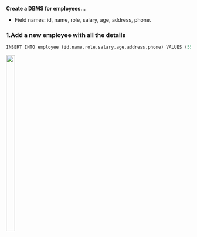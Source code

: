 **Create a DBMS for employees...**

- Field names: id, name, role, salary, age, address, phone.

### 1.Add a new employee with all the details

```dart
INSERT INTO employee (id,name,role,salary,age,address,phone) VALUES (55,"Naresh Patil","Manager",45000,20,"Plot 50 Sun Residency sociret Vapi",9674589842)
```

<p>
 

  <img src="https://github.com/user-attachments/assets/5e9c864d-6927-4d4b-80cf-e73c578491c8" width="22%" Height="35%">

